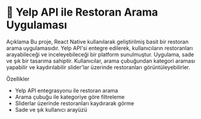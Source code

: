 # **📱 Yelp API ile Restoran Arama Uygulaması**

Açıklama
Bu proje, React Native kullanılarak geliştirilmiş basit bir restoran arama uygulamasıdır. 
Yelp API'si entegre edilerek, kullanıcıların restoranları arayabileceği ve inceleyebileceği bir platform sunulmuştur. 
Uygulama, sade ve şık bir tasarıma sahiptir. Kullanıcılar, arama çubuğundan kategori araması yapabilir ve kaydırılabilir slider'lar üzerinde restoranları görüntüleyebilirler.

Özellikler
* Yelp API entegrasyonu ile restoran arama
* Arama çubuğu ile kategoriye göre filtreleme
* Sliderlar üzerinde restoranları kaydırarak görme
* Sade ve şık kullanıcı arayüzü

  
